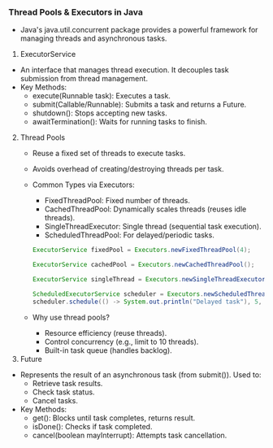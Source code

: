 ### Thread Pools & Executors in Java
* Java's java.util.concurrent package provides a powerful framework for managing threads and asynchronous tasks.

1. ExecutorService
* An interface that manages thread execution. It decouples task submission from thread management.
* Key Methods:
   * execute(Runnable task): Executes a task. 
   * submit(Callable/Runnable): Submits a task and returns a Future. 
   * shutdown(): Stops accepting new tasks. 
   * awaitTermination(): Waits for running tasks to finish.
2. Thread Pools
   * Reuse a fixed set of threads to execute tasks. 
   * Avoids overhead of creating/destroying threads per task.
   * Common Types via Executors:
     * FixedThreadPool: Fixed number of threads.
     * CachedThreadPool: Dynamically scales threads (reuses idle threads).
     * SingleThreadExecutor: Single thread (sequential task execution).
     * ScheduledThreadPool: For delayed/periodic tasks.
     
     ```java
     ExecutorService fixedPool = Executors.newFixedThreadPool(4);
     
     ExecutorService cachedPool = Executors.newCachedThreadPool();
     
     ExecutorService singleThread = Executors.newSingleThreadExecutor();
     
     ScheduledExecutorService scheduler = Executors.newScheduledThreadPool(2);
     scheduler.schedule(() -> System.out.println("Delayed task"), 5, TimeUnit.SECONDS);
     ```
   * Why use thread pools? 
     * Resource efficiency (reuse threads). 
     * Control concurrency (e.g., limit to 10 threads). 
     * Built-in task queue (handles backlog).
3. Future
* Represents the result of an asynchronous task (from submit()). Used to:
  * Retrieve task results. 
  * Check task status. 
  * Cancel tasks.
* Key Methods:
  * get(): Blocks until task completes, returns result. 
  * isDone(): Checks if task completed. 
  * cancel(boolean mayInterrupt): Attempts task cancellation.